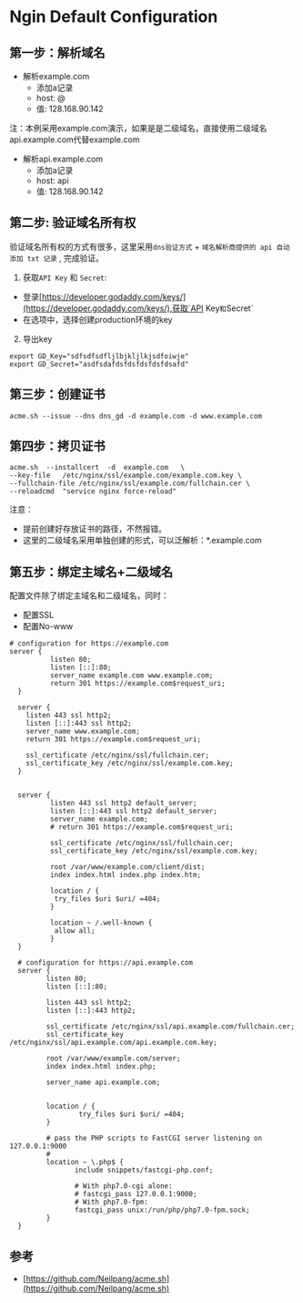 # Ngin Default Configuration

## 第一步：解析域名
- 解析example.com
  - 添加a记录
  - host: @
  - 值: 128.168.90.142

注：本例采用example.com演示，如果是是二级域名，直接使用二级域名api.example.com代替example.com
- 解析api.example.com
  - 添加a记录
  - host: api
  - 值: 128.168.90.142

## 第二步: 验证域名所有权
验证域名所有权的方式有很多，这里采用`dns验证方式` + `域名解析商提供的 api 自动添加 txt 记录` , 完成验证。

1. 获取`API Key` 和 `Secret`:
- 登录[https://developer.godaddy.com/keys/](https://developer.godaddy.com/keys/),获取`API Key` 和 `Secret`
- 在选项中，选择创建production环境的key

2. 导出key
```
export GD_Key="sdfsdfsdfljlbjkljlkjsdfoiwje"
export GD_Secret="asdfsdafdsfdsfdsfdsfdsafd"
```

## 第三步：创建证书

```
acme.sh --issue --dns dns_gd -d example.com -d www.example.com
```

## 第四步：拷贝证书

```
acme.sh  --installcert  -d  example.com   \
--key-file   /etc/nginx/ssl/example.com/example.com.key \
--fullchain-file /etc/nginx/ssl/example.com/fullchain.cer \
--reloadcmd  "service nginx force-reload"

```
注意：
- 提前创建好存放证书的路径，不然报错。
- 这里的二级域名采用单独创建的形式，可以泛解析：\*.example.com


## 第五步：绑定主域名+二级域名
配置文件除了绑定主域名和二级域名，同时：
- 配置SSL
- 配置No-www

```
# configuration for https://example.com
server {
          listen 80;
          listen [::]:80;
          server_name example.com www.example.com;
          return 301 https://example.com$request_uri;
  }

  server {
    listen 443 ssl http2;
    listen [::]:443 ssl http2;
    server_name www.example.com;
    return 301 https://example.com$request_uri;

    ssl_certificate /etc/nginx/ssl/fullchain.cer;
    ssl_certificate_key /etc/nginx/ssl/example.com.key;
  }


  server {
          listen 443 ssl http2 default_server;
          listen [::]:443 ssl http2 default_server;
          server_name example.com;
          # return 301 https://example.com$request_uri;

          ssl_certificate /etc/nginx/ssl/fullchain.cer;
          ssl_certificate_key /etc/nginx/ssl/example.com.key;

          root /var/www/example.com/client/dist;
          index index.html index.php index.htm;

          location / {
           try_files $uri $uri/ =404;
          }

          location ~ /.well-known {
           allow all;
          }
  }

  # configuration for https://api.example.com
  server {
         listen 80;
         listen [::]:80;

         listen 443 ssl http2;
         listen [::]:443 http2;

         ssl_certificate /etc/nginx/ssl/api.example.com/fullchain.cer;
         ssl_certificate_key /etc/nginx/ssl/api.example.com/api.example.com.key;

         root /var/www/example.com/server;
         index index.html index.php;

         server_name api.example.com;


         location / {
                 try_files $uri $uri/ =404;
         }

         # pass the PHP scripts to FastCGI server listening on 127.0.0.1:9000
         #
         location ~ \.php$ {
                include snippets/fastcgi-php.conf;

                # With php7.0-cgi alone:
                # fastcgi_pass 127.0.0.1:9000;
                # With php7.0-fpm:
                fastcgi_pass unix:/run/php/php7.0-fpm.sock;
         }
  }
  ```

## 参考
- [https://github.com/Neilpang/acme.sh](https://github.com/Neilpang/acme.sh)
